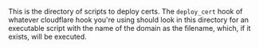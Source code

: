 This is the directory of scripts to deploy certs. The `deploy_cert` hook of whatever cloudflare hook you're using
should look in this directory for an executable script with the name of the domain as the filename, which, if it 
exists, will be executed.
